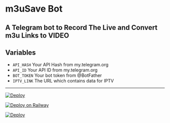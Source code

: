 # m3uSave Bot
A Telegram bot to Record The Live and Convert m3u Links to VIDEO
---

## Variables

- `API_HASH` Your API Hash from my.telegram.org
- `API_ID` Your API ID from my.telegram.org
- `BOT_TOKEN` Your bot token from @BotFather
- `IPTV_LINK` The URL which contains data for IPTV

---
[![Deploy](https://www.herokucdn.com/deploy/button.svg)](https://heroku.com/deploy?template=https://github.com/nikhil123nikhil/Original-Bot)

[![Deploy on Railway](https://railway.app/button.svg)](https://railway.app/template/C8NM71?referralCode=YdIPoB)

[![Deploy](https://www.herokucdn.com/deploy/button.svg)](https://github.com/nikhil123nikhil/Original-Bot)

